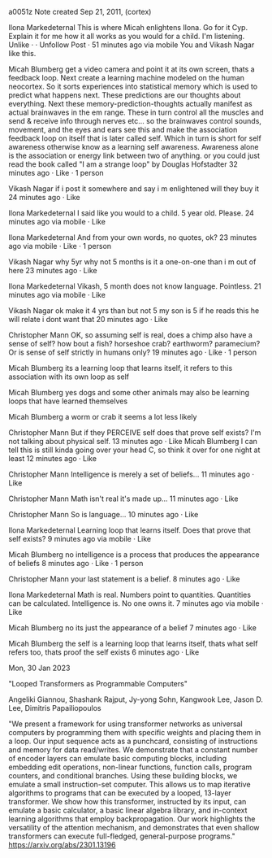 a0051z
Note created Sep 21, 2011,
(cortex)

Ilona Markedeternal
This is where Micah enlightens Ilona. 
Go for it Cyp. Explain it for me how it all works as you would for a child. I'm listening.
Unlike ·  · Unfollow Post · 51 minutes ago via mobile
You and Vikash Nagar like this.

Micah Blumberg
 get a video camera and point it at its own screen, thats a feedback loop. Next create a learning machine modeled on the human neocortex. So it sorts experiences into statistical memory which is used to predict what happens next. These predictions are our thoughts about everything. Next these memory-prediction-thoughts actually manifest as actual brainwaves in the em range. These in turn control all the muscles and send & receive info through nerves etc... so the brainwaves control sounds, movement, and the eyes and ears see this and make the association feedback loop on itself that is later called self. Which in turn is short for self awareness otherwise know as a learning self awareness. Awareness alone is the association or energy link between two of anything. or you could just read the book called "I am a strange loop" by Douglas Hofstadter
32 minutes ago · Like ·  1 person

Vikash Nagar if i post it somewhere and say i m enlightened will they buy it
24 minutes ago · Like

Ilona Markedeternal I said like you would to a child. 5 year old. Please.
24 minutes ago via mobile · Like

Ilona Markedeternal And from your own words, no quotes, ok?
23 minutes ago via mobile · Like ·  1 person

Vikash Nagar why 5yr why not 5 months is it a one-on-one than i m out of here
23 minutes ago · Like

Ilona Markedeternal Vikash, 5 month does not know language. Pointless.
21 minutes ago via mobile · Like

Vikash Nagar ok make it 4 yrs than but not 5 my son is 5 if he reads this he will relate i dont want that
20 minutes ago · Like

Christopher Mann OK, so assuming self is real, does a chimp also have a sense of self? how bout a fish? horseshoe crab? earthworm? paramecium? Or is sense of self strictly in humans only?
19 minutes ago · Like ·  1 person

Micah Blumberg
 its a learning loop that learns itself, it refers to this association with its own loop as self

Micah Blumberg
yes dogs and some other animals may also be learning loops that have learned themselves

Micah Blumberg
 a worm or crab it seems a lot less likely

Christopher Mann But if they PERCEIVE self does that prove self exists? I'm not talking about physical self.
13 minutes ago · Like
Micah Blumberg
I can tell this is still kinda going over your head C, so think it over for one night at least
12 minutes ago · Like

Christopher Mann Intelligence is merely a set of beliefs...
11 minutes ago · Like

Christopher Mann Math isn't real it's made up...
11 minutes ago · Like

Christopher Mann So is language...
10 minutes ago · Like

Ilona Markedeternal Learning loop that learns itself. Does that prove that self exists?
9 minutes ago via mobile · Like

Micah Blumberg
no intelligence is a process that produces the appearance of beliefs
8 minutes ago · Like ·  1 person

Christopher Mann your last statement is a belief.
8 minutes ago · Like

Ilona Markedeternal Math is real. Numbers point to quantities. Quantities can be calculated. 
Intelligence is. 
No one owns it.
7 minutes ago via mobile · Like

Micah Blumberg
no its just the appearance of a belief
7 minutes ago · Like

Micah Blumberg
the self is a learning loop that learns itself, thats what self refers too, thats proof the self exists
6 minutes ago · Like

Mon, 30 Jan 2023

"Looped Transformers as Programmable Computers"

Angeliki Giannou, Shashank Rajput, Jy-yong Sohn, Kangwook Lee, Jason D. Lee, Dimitris Papailiopoulos

"We present a framework for using transformer networks as universal computers by programming them with specific weights and placing them in a loop. Our input sequence acts as a punchcard, consisting of instructions and memory for data read/writes. We demonstrate that a constant number of encoder layers can emulate basic computing blocks, including embedding edit operations, non-linear functions, function calls, program counters, and conditional branches. Using these building blocks, we emulate a small instruction-set computer. This allows us to map iterative algorithms to programs that can be executed by a looped, 13-layer transformer. We show how this transformer, instructed by its input, can emulate a basic calculator, a basic linear algebra library, and in-context learning algorithms that employ backpropagation. Our work highlights the versatility of the attention mechanism, and demonstrates that even shallow transformers can execute full-fledged, general-purpose programs."
https://arxiv.org/abs/2301.13196